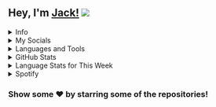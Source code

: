 ## Hey, I'm [Jack!](https://heyjack.info) <img src="https://raw.githubusercontent.com/therealheyjack/therealheyjack/master/wave.gif" width="30px">

<details><summary>Info</summary>
<p>

- 🔭 I’m currently working on [Blade](https://github.com/BladeBot/Blade).
- 🌱 I’m currently learning NodeJS / TypeScript.
- 🏫 I’m currently studying [BSc (Honours) Computing and IT (Communications and Networking)](http://www.open.ac.uk/courses/computing-it/degrees/bsc-computing-it-communications-networking-q62-cnet)
- 👯 I’m looking to collaborate on [Blade](https://github.com/BladeBot/Blade).
- 💬 Ask me about Game Hosting.
- 📫 How to reach me: [Twitter - @HeyJack0001](https://twitter.com/HeyJack0001)
- 😄 Pronouns: He/His
- 😎 Fun fact: I spend almost 12 hours listening songs every day.
</p>
</details>

<details><summary>My Socials</summary>
<p>

[![Twitter: HeyJack0001](https://img.shields.io/twitter/follow/HeyJack0001?style=social)](https://twitter.com/HeyJack0001)
[![Linkedin: HeyJack0001](https://img.shields.io/badge/-HeyJack0001-blue?style=flat-square&logo=Linkedin&logoColor=white&link=https://www.linkedin.com/in/HeyJack0001/)](https://www.linkedin.com/in/HeyJack0001/)
[![GitHub therealheyjack](https://img.shields.io/github/followers/therealheyjack?label=follow&style=social)](https://github.com/therealheyjack)
[![website](https://img.shields.io/badge/PortfolioWebsite-heyjack.info-2648ff?style=flat-square&logo=google-chrome)](https://heyjack.info/)
[![discord](https://img.shields.io/badge/Discord-HeyJack%230001-7289DA?logo=discord)](https://discordapp.com/users/203317216106512384)
</p>
</details>

<details><summary>Languages and Tools</summary>
<p> 

<code><a href="https://www.javascript.com/"><img height="20" src="https://raw.githubusercontent.com/github/explore/80688e429a7d4ef2fca1e82350fe8e3517d3494d/topics/javascript/javascript.png"></a></code>
<code><a href="https://nodejs.org/"><img height="20" src="https://raw.githubusercontent.com/github/explore/80688e429a7d4ef2fca1e82350fe8e3517d3494d/topics/nodejs/nodejs.png"></a></code>
<code><a href="https://reactjs.org/"><img height="20" src="https://raw.githubusercontent.com/github/explore/80688e429a7d4ef2fca1e82350fe8e3517d3494d/topics/react/react.png"></a></code>
<code><a href="https://www.json.org/"><img height="20" src="https://raw.githubusercontent.com/github/explore/80688e429a7d4ef2fca1e82350fe8e3517d3494d/topics/json/json.png"></a></code>
<code><a href="https://es6.io/"><img height="20" src="https://raw.githubusercontent.com/github/explore/80688e429a7d4ef2fca1e82350fe8e3517d3494d/topics/es6/es6.png"></a></code>
<code><a href="https://www.docker.com/"><img height="20" src="https://raw.githubusercontent.com/github/explore/80688e429a7d4ef2fca1e82350fe8e3517d3494d/topics/docker/docker.png"></a></code>
<code><a href="https://babeljs.io/"><img height="20" src="https://raw.githubusercontent.com/github/explore/80688e429a7d4ef2fca1e82350fe8e3517d3494d/topics/babel/babel.png"></a></code>
</p>
</details>

<details><summary>GitHub Stats</summary>
<p>

<a href="https://github.com/therealheyjack">
 <img align="center" src="https://github-readme-stats.vercel.app/api?username=therealheyjack&show_icons=true&theme=dark&line_height=27" alt="Jack's github stats"/>
</a>
</p>
</details>

<details><summary>Language Stats for This Week</summary>
<p>

<!--START_SECTION:waka-->
![Profile Views](http://img.shields.io/badge/Profile%20Views-0-blue)

**🐱 My Github Data** 

> 🏆 199 Contributions in the Year 2020
 > 
> 📦 108.2 kB Used in Github's Storage 
 > 
> 🚫 Not Opted to Hire
 > 
> 📜 11 Public Repositories 
 > 
> 🔑 9 Private Repositories  

**I'm a Night 🦉** 

```text
🌞 Morning    6 commits      █░░░░░░░░░░░░░░░░░░░░░░░░   3.61% 
🌆 Daytime    46 commits     ███████░░░░░░░░░░░░░░░░░░   27.71% 
🌃 Evening    78 commits     ███████████░░░░░░░░░░░░░░   46.99% 
🌙 Night      36 commits     █████░░░░░░░░░░░░░░░░░░░░   21.69%

```
📅 **I'm Most Productive on Monday** 

```text
Monday       41 commits     ██████░░░░░░░░░░░░░░░░░░░   24.7% 
Tuesday      17 commits     ██░░░░░░░░░░░░░░░░░░░░░░░   10.24% 
Wednesday    11 commits     █░░░░░░░░░░░░░░░░░░░░░░░░   6.63% 
Thursday     31 commits     ████░░░░░░░░░░░░░░░░░░░░░   18.67% 
Friday       25 commits     ███░░░░░░░░░░░░░░░░░░░░░░   15.06% 
Saturday     13 commits     ██░░░░░░░░░░░░░░░░░░░░░░░   7.83% 
Sunday       28 commits     ████░░░░░░░░░░░░░░░░░░░░░   16.87%

```


📊 **This Week I Spent My Time On** 

```text
⌚︎ Time Zone: Europe/London

💬 Programming Languages: 
JSON                     36 mins             █████░░░░░░░░░░░░░░░░░░░░   23.15% 
JavaScript               36 mins             █████░░░░░░░░░░░░░░░░░░░░   23.07% 
Bash                     25 mins             ████░░░░░░░░░░░░░░░░░░░░░   16.12% 
JSX                      17 mins             ██░░░░░░░░░░░░░░░░░░░░░░░   10.86% 
Other                    16 mins             ██░░░░░░░░░░░░░░░░░░░░░░░   10.64%

🔥 Editors: 
IntelliJ                 2 hrs 1 min         ███████████████████░░░░░░   76.58% 
PhpStorm                 19 mins             ███░░░░░░░░░░░░░░░░░░░░░░   12.56% 
WebStorm                 17 mins             ██░░░░░░░░░░░░░░░░░░░░░░░   10.87%

🐱‍💻 Projects: 
Blade                    1 hr 30 mins        ██████████████░░░░░░░░░░░   56.88% 
Pterodactyl-Script       29 mins             ████░░░░░░░░░░░░░░░░░░░░░   18.38% 
Twinkle-Toes             17 mins             ██░░░░░░░░░░░░░░░░░░░░░░░   11.26% 
heyjackxyz               17 mins             ██░░░░░░░░░░░░░░░░░░░░░░░   10.87% 
lythiumsuckshisnanstittie2 mins              ░░░░░░░░░░░░░░░░░░░░░░░░░   1.31%

💻 Operating System: 
Windows                  2 hrs 38 mins       █████████████████████████   100.0%

```

**I Mostly Code in JavaScript** 

```text
JavaScript               7 repos             ████████████░░░░░░░░░░░░░   50.0% 
Python                   2 repos             ███░░░░░░░░░░░░░░░░░░░░░░   14.29% 
Lua                      2 repos             ███░░░░░░░░░░░░░░░░░░░░░░   14.29% 
Shell                    2 repos             ███░░░░░░░░░░░░░░░░░░░░░░   14.29% 
TypeScript               1 repo              █░░░░░░░░░░░░░░░░░░░░░░░░   7.14%

```


**Timeline**

![Chart not found](https://raw.githubusercontent.com/TheRealHeyJack/TheRealHeyJack/master/charts/bar_graph.png) 


<!--END_SECTION:waka-->
</p>
</details>

<details><summary>Spotify</summary>
<p>

[![spotify-github-profile](https://spotify-github-profile.vercel.app/api/view?uid=h0sd8uxnbq3rs51ob32cqilmn&cover_image=true)](https://spotify-github-profile.vercel.app/api/view?uid=h0sd8uxnbq3rs51ob32cqilmn&redirect=true)
</p>
</details>

### Show some ❤️ by starring some of the repositories!
